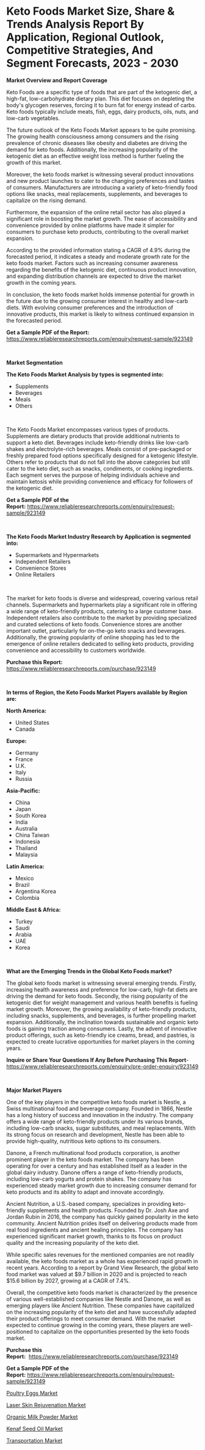 <p><h1>Keto Foods Market Size, Share & Trends Analysis Report By Application, Regional Outlook, Competitive Strategies, And Segment Forecasts, 2023 - 2030</h1></p><p><strong>Market Overview and Report Coverage</strong></p>
<p><p>Keto Foods are a specific type of foods that are part of the ketogenic diet, a high-fat, low-carbohydrate dietary plan. This diet focuses on depleting the body's glycogen reserves, forcing it to burn fat for energy instead of carbs. Keto foods typically include meats, fish, eggs, dairy products, oils, nuts, and low-carb vegetables.</p><p>The future outlook of the Keto Foods Market appears to be quite promising. The growing health consciousness among consumers and the rising prevalence of chronic diseases like obesity and diabetes are driving the demand for keto foods. Additionally, the increasing popularity of the ketogenic diet as an effective weight loss method is further fueling the growth of this market.</p><p>Moreover, the keto foods market is witnessing several product innovations and new product launches to cater to the changing preferences and tastes of consumers. Manufacturers are introducing a variety of keto-friendly food options like snacks, meal replacements, supplements, and beverages to capitalize on the rising demand.</p><p>Furthermore, the expansion of the online retail sector has also played a significant role in boosting the market growth. The ease of accessibility and convenience provided by online platforms have made it simpler for consumers to purchase keto products, contributing to the overall market expansion.</p><p>According to the provided information stating a CAGR of 4.9% during the forecasted period, it indicates a steady and moderate growth rate for the keto foods market. Factors such as increasing consumer awareness regarding the benefits of the ketogenic diet, continuous product innovation, and expanding distribution channels are expected to drive the market growth in the coming years.</p><p>In conclusion, the keto foods market holds immense potential for growth in the future due to the growing consumer interest in healthy and low-carb diets. With evolving consumer preferences and the introduction of innovative products, this market is likely to witness continued expansion in the forecasted period.</p></p>
<p><strong>Get a Sample PDF of the Report:</strong> <a href="https://www.reliableresearchreports.com/enquiry/request-sample/923149">https://www.reliableresearchreports.com/enquiry/request-sample/923149</a></p>
<p>&nbsp;</p>
<p><strong>Market Segmentation</strong></p>
<p><strong>The Keto Foods Market Analysis by types is segmented into:</strong></p>
<p><ul><li>Supplements</li><li>Beverages</li><li>Meals</li><li>Others</li></ul></p>
<p>&nbsp;</p>
<p><p>The Keto Foods Market encompasses various types of products. Supplements are dietary products that provide additional nutrients to support a keto diet. Beverages include keto-friendly drinks like low-carb shakes and electrolyte-rich beverages. Meals consist of pre-packaged or freshly prepared food options specifically designed for a ketogenic lifestyle. Others refer to products that do not fall into the above categories but still cater to the keto diet, such as snacks, condiments, or cooking ingredients. Each segment serves the purpose of helping individuals achieve and maintain ketosis while providing convenience and efficacy for followers of the ketogenic diet.</p></p>
<p><strong>Get a Sample PDF of the Report:</strong>&nbsp;<a href="https://www.reliableresearchreports.com/enquiry/request-sample/923149">https://www.reliableresearchreports.com/enquiry/request-sample/923149</a></p>
<p>&nbsp;</p>
<p><strong>The Keto Foods Market Industry Research by Application is segmented into:</strong></p>
<p><ul><li>Supermarkets and Hypermarkets</li><li>Independent Retailers</li><li>Convenience Stores</li><li>Online Retailers</li></ul></p>
<p>&nbsp;</p>
<p><p>The market for keto foods is diverse and widespread, covering various retail channels. Supermarkets and hypermarkets play a significant role in offering a wide range of keto-friendly products, catering to a large customer base. Independent retailers also contribute to the market by providing specialized and curated selections of keto foods. Convenience stores are another important outlet, particularly for on-the-go keto snacks and beverages. Additionally, the growing popularity of online shopping has led to the emergence of online retailers dedicated to selling keto products, providing convenience and accessibility to customers worldwide.</p></p>
<p><strong>Purchase this Report:</strong>&nbsp; <a href="https://www.reliableresearchreports.com/purchase/923149">https://www.reliableresearchreports.com/purchase/923149</a></p>
<p>&nbsp;</p>
<p><strong>In terms of Region, the Keto Foods Market Players available by Region are:</strong></p>
<p>
    <p> <strong> North America: </strong>
        <ul>
            <li>United States</li>
            <li>Canada</li>
        </ul>
        </p> 
    <p> <strong> Europe: </strong>
        <ul>
            <li>Germany</li>
            <li>France</li>
            <li>U.K.</li>
            <li>Italy</li>
            <li>Russia</li>
        </ul>
        </p> 
    <p> <strong> Asia-Pacific: </strong>
        <ul>
            <li>China</li>
            <li>Japan</li>
            <li>South Korea</li>
            <li>India</li>
            <li>Australia</li>
            <li>China Taiwan</li>
            <li>Indonesia</li>
            <li>Thailand</li>
            <li>Malaysia</li>
        </ul>
        </p> 
    <p> <strong> Latin America: </strong>
        <ul>
            <li>Mexico</li>
            <li>Brazil</li>
            <li>Argentina Korea</li>
            <li>Colombia</li>
        </ul>
        </p> 
    <p> <strong> Middle East & Africa: </strong>
        <ul>
            <li>Turkey</li>
            <li>Saudi</li>
            <li>Arabia</li>
            <li>UAE</li>
            <li>Korea</li>
        </ul>
    </p>
    </p>
<p>&nbsp;</p>
<p><strong>What are the Emerging Trends in the Global Keto Foods market?</strong></p>
<p><p>The global keto foods market is witnessing several emerging trends. Firstly, increasing health awareness and preference for low-carb, high-fat diets are driving the demand for keto foods. Secondly, the rising popularity of the ketogenic diet for weight management and various health benefits is fueling market growth. Moreover, the growing availability of keto-friendly products, including snacks, supplements, and beverages, is further propelling market expansion. Additionally, the inclination towards sustainable and organic keto foods is gaining traction among consumers. Lastly, the advent of innovative product offerings, such as keto-friendly ice creams, bread, and pastries, is expected to create lucrative opportunities for market players in the coming years.</p></p>
<p><strong>Inquire or Share Your Questions If Any Before Purchasing This Report</strong>- <a href="https://www.reliableresearchreports.com/enquiry/pre-order-enquiry/923149">https://www.reliableresearchreports.com/enquiry/pre-order-enquiry/923149</a></p>
<p>&nbsp;</p>
<p><strong>Major Market Players</strong></p>
<p><p>One of the key players in the competitive keto foods market is Nestle, a Swiss multinational food and beverage company. Founded in 1866, Nestle has a long history of success and innovation in the industry. The company offers a wide range of keto-friendly products under its various brands, including low-carb snacks, sugar substitutes, and meal replacements. With its strong focus on research and development, Nestle has been able to provide high-quality, nutritious keto options to its consumers.</p><p>Danone, a French multinational food products corporation, is another prominent player in the keto foods market. The company has been operating for over a century and has established itself as a leader in the global dairy industry. Danone offers a range of keto-friendly products, including low-carb yogurts and protein shakes. The company has experienced steady market growth due to increasing consumer demand for keto products and its ability to adapt and innovate accordingly.</p><p>Ancient Nutrition, a U.S.-based company, specializes in providing keto-friendly supplements and health products. Founded by Dr. Josh Axe and Jordan Rubin in 2016, the company has quickly gained popularity in the keto community. Ancient Nutrition prides itself on delivering products made from real food ingredients and ancient healing principles. The company has experienced significant market growth, thanks to its focus on product quality and the increasing popularity of the keto diet.</p><p>While specific sales revenues for the mentioned companies are not readily available, the keto foods market as a whole has experienced rapid growth in recent years. According to a report by Grand View Research, the global keto food market was valued at $9.7 billion in 2020 and is projected to reach $15.6 billion by 2027, growing at a CAGR of 7.4%.</p><p>Overall, the competitive keto foods market is characterized by the presence of various well-established companies like Nestle and Danone, as well as emerging players like Ancient Nutrition. These companies have capitalized on the increasing popularity of the keto diet and have successfully adapted their product offerings to meet consumer demand. With the market expected to continue growing in the coming years, these players are well-positioned to capitalize on the opportunities presented by the keto foods market.</p></p>
<p><strong>Purchase this Report:</strong>&nbsp;&nbsp;<a href="https://www.reliableresearchreports.com/purchase/923149">https://www.reliableresearchreports.com/purchase/923149</a></p>
<p></p>
<p><strong>Get a Sample PDF of the Report:</strong>&nbsp;<a href="https://www.reliableresearchreports.com/enquiry/request-sample/923149">https://www.reliableresearchreports.com/enquiry/request-sample/923149</a></p>
<p><p><a href="https://www.linkedin.com/pulse/decoding-poultry-eggs-market-deep-dive-latest-p75yf/">Poultry Eggs Market</a></p><p><a href="https://lilyonnisspace.quora.com/Laser-Skin-Rejuvenation-Market-Research-Report-Provides-thorough-Industry-Overview-which-offers-an-In-Depth-Analysis-of">Laser Skin Rejuvenation Market</a></p><p><a href="https://medium.com/@deirdredavies67/organic-milk-powder-market-size-growth-forecast-2023-2030-85611e426c10">Organic Milk Powder Market</a></p><p><a href="https://www.linkedin.com/pulse/kenaf-seed-oil-market-research-report-provides-vi19f/">Kenaf Seed Oil Market</a></p><p><a href="https://www.reportprime.com/transportation-r11130">Transportation Market</a></p></p>